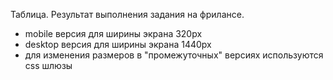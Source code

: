 Таблица. Результат выполнения задания на фрилансе.
- mobile версия для ширины экрана 320px
- desktop версия для ширины экрана 1440px
- для изменения размеров в "промежуточных" версиях используются css шлюзы
